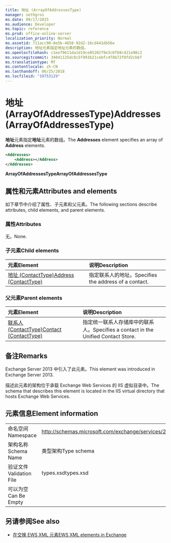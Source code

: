 ```yaml
---
title: 地址 (ArrayOfAddressesType)
manager: sethgros
ms.date: 09/17/2015
ms.audience: Developer
ms.topic: reference
ms.prod: office-online-server
localization_priority: Normal
ms.assetid: 711acc90-8e5b-4658-92d2-16cd441db56e
description: 地址元素指定地址元素的数组。
ms.openlocfilehash: c1ee79611da1d19ce85202f9e3c0f68c421e98c2
ms.sourcegitcommit: 34041125dc8c5f993b21cebfc4f8b72f0fd2cb6f
ms.translationtype: MT
ms.contentlocale: zh-CN
ms.lasthandoff: 06/25/2018
ms.locfileid: "19753129"
---
```

# <a name="addresses-arrayofaddressestype"></a><span data-ttu-id="ae0bb-103">地址 (ArrayOfAddressesType)</span><span class="sxs-lookup"><span data-stu-id="ae0bb-103">Addresses (ArrayOfAddressesType)</span></span>

<span data-ttu-id="ae0bb-104">**地址**元素指定**地址**元素的数组。</span><span class="sxs-lookup"><span data-stu-id="ae0bb-104">The **Addresses** element specifies an array of **Address** elements.</span></span> 
  
```XML
<Addresses>
    <Address></Address>
</Addresses>
```

 <span data-ttu-id="ae0bb-105">**ArrayOfAddressesType**</span><span class="sxs-lookup"><span data-stu-id="ae0bb-105">**ArrayOfAddressesType**</span></span>
## <a name="attributes-and-elements"></a><span data-ttu-id="ae0bb-106">属性和元素</span><span class="sxs-lookup"><span data-stu-id="ae0bb-106">Attributes and elements</span></span>

<span data-ttu-id="ae0bb-107">如下章节中介绍了属性、子元素和父元素。</span><span class="sxs-lookup"><span data-stu-id="ae0bb-107">The following sections describe attributes, child elements, and parent elements.</span></span>
  
### <a name="attributes"></a><span data-ttu-id="ae0bb-108">属性</span><span class="sxs-lookup"><span data-stu-id="ae0bb-108">Attributes</span></span>

<span data-ttu-id="ae0bb-109">无。</span><span class="sxs-lookup"><span data-stu-id="ae0bb-109">None.</span></span>
  
### <a name="child-elements"></a><span data-ttu-id="ae0bb-110">子元素</span><span class="sxs-lookup"><span data-stu-id="ae0bb-110">Child elements</span></span>

|<span data-ttu-id="ae0bb-111">**元素**</span><span class="sxs-lookup"><span data-stu-id="ae0bb-111">**Element**</span></span>|<span data-ttu-id="ae0bb-112">**说明**</span><span class="sxs-lookup"><span data-stu-id="ae0bb-112">**Description**</span></span>|
|:-----|:-----|
|[<span data-ttu-id="ae0bb-113">地址 (ContactType)</span><span class="sxs-lookup"><span data-stu-id="ae0bb-113">Address (ContactType)</span></span>](address-contacttype.md) <br/> |<span data-ttu-id="ae0bb-114">指定联系人的地址。</span><span class="sxs-lookup"><span data-stu-id="ae0bb-114">Specifies the address of a contact.</span></span>  <br/> |
   
### <a name="parent-elements"></a><span data-ttu-id="ae0bb-115">父元素</span><span class="sxs-lookup"><span data-stu-id="ae0bb-115">Parent elements</span></span>

|<span data-ttu-id="ae0bb-116">**元素**</span><span class="sxs-lookup"><span data-stu-id="ae0bb-116">**Element**</span></span>|<span data-ttu-id="ae0bb-117">**说明**</span><span class="sxs-lookup"><span data-stu-id="ae0bb-117">**Description**</span></span>|
|:-----|:-----|
|[<span data-ttu-id="ae0bb-118">联系人 (ContactType)</span><span class="sxs-lookup"><span data-stu-id="ae0bb-118">Contact (ContactType)</span></span>](contact-contacttype.md) <br/> |<span data-ttu-id="ae0bb-119">指定统一联系人存储库中的联系人。</span><span class="sxs-lookup"><span data-stu-id="ae0bb-119">Specifies a contact in the Unified Contact Store.</span></span>  <br/> |
   
## <a name="remarks"></a><span data-ttu-id="ae0bb-120">备注</span><span class="sxs-lookup"><span data-stu-id="ae0bb-120">Remarks</span></span>

<span data-ttu-id="ae0bb-121">Exchange Server 2013 中引入了此元素。</span><span class="sxs-lookup"><span data-stu-id="ae0bb-121">This element was introduced in Exchange Server 2013.</span></span>
  
<span data-ttu-id="ae0bb-122">描述此元素的架构位于承载 Exchange Web Services 的 IIS 虚拟目录中。</span><span class="sxs-lookup"><span data-stu-id="ae0bb-122">The schema that describes this element is located in the IIS virtual directory that hosts Exchange Web Services.</span></span>
  
## <a name="element-information"></a><span data-ttu-id="ae0bb-123">元素信息</span><span class="sxs-lookup"><span data-stu-id="ae0bb-123">Element information</span></span>

|||
|:-----|:-----|
|<span data-ttu-id="ae0bb-124">命名空间</span><span class="sxs-lookup"><span data-stu-id="ae0bb-124">Namespace</span></span>  <br/> |http://schemas.microsoft.com/exchange/services/2006/types  <br/> |
|<span data-ttu-id="ae0bb-125">架构名称</span><span class="sxs-lookup"><span data-stu-id="ae0bb-125">Schema Name</span></span>  <br/> |<span data-ttu-id="ae0bb-126">类型架构</span><span class="sxs-lookup"><span data-stu-id="ae0bb-126">Type schema</span></span>  <br/> |
|<span data-ttu-id="ae0bb-127">验证文件</span><span class="sxs-lookup"><span data-stu-id="ae0bb-127">Validation File</span></span>  <br/> |<span data-ttu-id="ae0bb-128">types.xsd</span><span class="sxs-lookup"><span data-stu-id="ae0bb-128">types.xsd</span></span>  <br/> |
|<span data-ttu-id="ae0bb-129">可以为空</span><span class="sxs-lookup"><span data-stu-id="ae0bb-129">Can Be Empty</span></span>  <br/> ||
   
## <a name="see-also"></a><span data-ttu-id="ae0bb-130">另请参阅</span><span class="sxs-lookup"><span data-stu-id="ae0bb-130">See also</span></span>

- [<span data-ttu-id="ae0bb-131">在交换 EWS XML 元素</span><span class="sxs-lookup"><span data-stu-id="ae0bb-131">EWS XML elements in Exchange</span></span>](ews-xml-elements-in-exchange.md)

